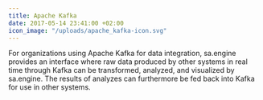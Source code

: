 ```yaml
---
title: Apache Kafka
date: 2017-05-14 23:41:00 +02:00
icon_image: "/uploads/apache_kafka-icon.svg"
---
```


For organizations using Apache Kafka for data integration, sa.engine provides an interface where raw data produced by other systems in real time through Kafka can be transformed, analyzed, and visualized by sa.engine. The results of analyzes can furthermore be fed back into Kafka for use in other systems.